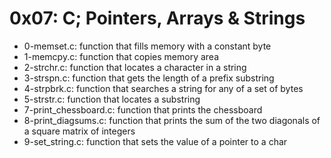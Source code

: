 # 0x07: C; Pointers, Arrays & Strings
* 0-memset.c: function that fills memory with a constant byte
* 1-memcpy.c: function that copies memory area
* 2-strchr.c: function that locates a character in a string
* 3-strspn.c: function that gets the length of a prefix substring
* 4-strpbrk.c: function that searches a string for any of a set of bytes
* 5-strstr.c: function that locates a substring
* 7-print_chessboard.c: function that prints the chessboard
* 8-print_diagsums.c: function that prints the sum of the two diagonals of a square matrix of integers
* 9-set_string.c: function that sets the value of a pointer to a char
